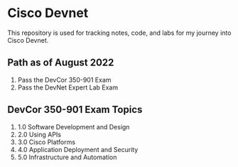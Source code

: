 # Cisco Devnet

This repository is used for tracking notes, code, and labs for my journey into Cisco Devnet.

## Path as of August 2022

1. Pass the DevCor 350-901 Exam
2. Pass the DevNet Expert Lab Exam

## DevCor 350-901 Exam Topics

1. 1.0 Software Development and Design
2. 2.0 Using APIs
3. 3.0 Cisco Platforms
4. 4.0 Application Deployment and Security
4. 5.0 Infrastructure and Automation

